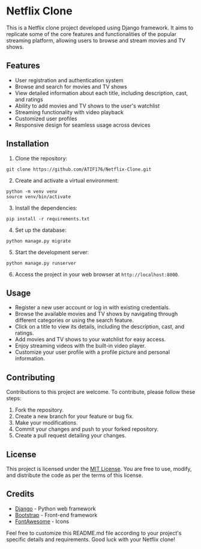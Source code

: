 # Netflix Clone

This is a Netflix clone project developed using Django framework. It aims to replicate some of the core features and functionalities of the popular streaming platform, allowing users to browse and stream movies and TV shows.

## Features

- User registration and authentication system
- Browse and search for movies and TV shows
- View detailed information about each title, including description, cast, and ratings
- Ability to add movies and TV shows to the user's watchlist
- Streaming functionality with video playback
- Customized user profiles
- Responsive design for seamless usage across devices

## Installation

1. Clone the repository:
```
git clone https://github.com/ATIF176/Netflix-Clone.git
```

2. Create and activate a virtual environment:
```
python -m venv venv
source venv/bin/activate
```

3. Install the dependencies:
```
pip install -r requirements.txt
```

4. Set up the database:
```
python manage.py migrate
```

5. Start the development server:
```
python manage.py runserver
```

6. Access the project in your web browser at `http://localhost:8000`.

## Usage

- Register a new user account or log in with existing credentials.
- Browse the available movies and TV shows by navigating through different categories or using the search feature.
- Click on a title to view its details, including the description, cast, and ratings.
- Add movies and TV shows to your watchlist for easy access.
- Enjoy streaming videos with the built-in video player.
- Customize your user profile with a profile picture and personal information.

## Contributing

Contributions to this project are welcome. To contribute, please follow these steps:

1. Fork the repository.
2. Create a new branch for your feature or bug fix.
3. Make your modifications.
4. Commit your changes and push to your forked repository.
5. Create a pull request detailing your changes.

## License

This project is licensed under the [MIT License](https://opensource.org/licenses/MIT). You are free to use, modify, and distribute the code as per the terms of this license.

## Credits

- [Django](https://www.djangoproject.com/) - Python web framework
- [Bootstrap](https://getbootstrap.com/) - Front-end framework
- [FontAwesome](https://fontawesome.com/) - Icons

Feel free to customize this README.md file according to your project's specific details and requirements. Good luck with your Netflix clone!
